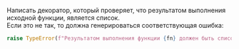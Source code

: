 Написать декоратор, который проверяет, что результатом выполнения исходной функции, является список.  
Если это не так, то должна генерироваться соответствующая ошибка:
```python
raise TypeError(f"Результатом выполнения функции {fn} должен быть список")
```